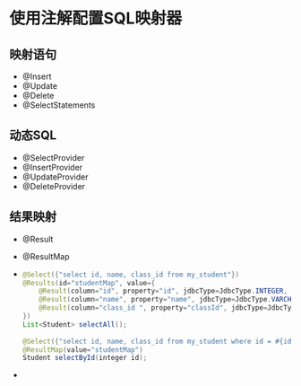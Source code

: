 # 使用注解配置SQL映射器 

## 映射语句 

- @Insert
- @Update
- @Delete
- @SelectStatements

## 动态SQL

- @SelectProvider
- @InsertProvider
- @UpdateProvider
- @DeleteProvider

## 结果映射 

- @Result

- @ResultMap

- ```java
  @Select({"select id, name, class_id from my_student"})
  @Results(id="studentMap", value={
      @Result(column="id", property="id", jdbcType=JdbcType.INTEGER, id=true),
      @Result(column="name", property="name", jdbcType=JdbcType.VARCHAR),
      @Result(column="class_id ", property="classId", jdbcType=JdbcType.INTEGER)
  })
  List<Student> selectAll();
   
  @Select({"select id, name, class_id from my_student where id = #{id}"})
  @ResultMap(value="studentMap")
  Student selectById(integer id);
  ```

- ​

